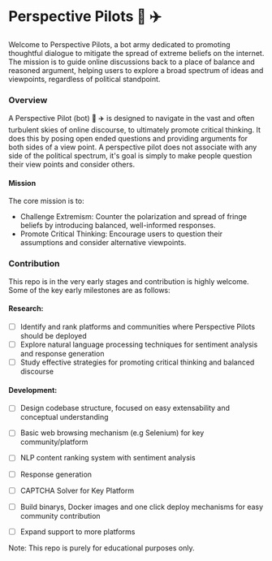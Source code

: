 # Perspective Pilots :robot: :airplane:

Welcome to Perspective Pilots, a bot army dedicated to promoting thoughtful dialogue to mitigate the spread of extreme beliefs on the internet. The mission is to guide online discussions back to a place of balance and reasoned argument, helping users to explore a broad spectrum of ideas and viewpoints, regardless of political standpoint.

### Overview 

A Perspective Pilot (bot) :robot: :airplane: is designed to navigate in the vast and often turbulent skies of online discourse, to ultimately promote critical thinking. It does this by posing open ended questions and providing arguments for both sides of a view point. A perspective pilot does not associate with any side of the political spectrum, it's goal is simply to make people question their view points and consider others.

#### Mission

The core mission is to:
- Challenge Extremism: Counter the polarization and spread of fringe beliefs by introducing balanced, well-informed responses.
- Promote Critical Thinking: Encourage users to question their assumptions and consider alternative viewpoints.


### Contribution

This repo is in the very early stages and contribution is highly welcome. Some of the key early milestones are as follows:

#### Research:
- [ ] Identify and rank platforms and communities where Perspective Pilots should be deployed
- [ ] Explore natural language processing techniques for sentiment analysis and response generation
- [ ] Study effective strategies for promoting critical thinking and balanced discourse

#### Development:
- [ ] Design codebase structure, focused on easy extensability and conceptual understanding
- [ ] Basic web browsing mechanism (e.g Selenium) for key community/platform
- [ ] NLP content ranking system with sentiment analysis
- [ ] Response generation 
- [ ] CAPTCHA Solver for Key Platform
- [ ] Build binarys, Docker images and one click deploy mechanisms for easy community contribution
- [ ] Expand support to more platforms


Note: This repo is purely for educational purposes only.  
